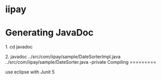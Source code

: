 iipay
=====
Generating JavaDoc
==================
<p>1. cd javadoc</p>
<p>2. javadoc ../src/com/iipay/sample/DateSorterImpl.java  ../src/com/iipay/sample/DateSorter.java -private
Compiling
=========
<p>use eclipse with Junit 5</p>
